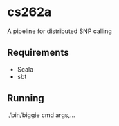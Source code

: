 cs262a
======

A pipeline for distributed SNP calling

Requirements
------------
* Scala
* sbt

Running
-------
./bin/biggie cmd args,...
